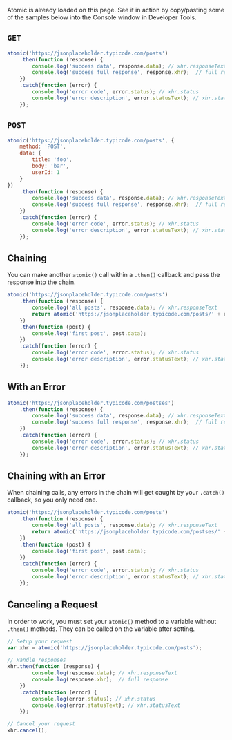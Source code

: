 Atomic is already loaded on this page. See it in action by copy/pasting some of the samples below into the Console window in Developer Tools.

## `GET`

```javascript
atomic('https://jsonplaceholder.typicode.com/posts')
	.then(function (response) {
		console.log('success data', response.data); // xhr.responseText
		console.log('success full response', response.xhr);  // full response
	})
	.catch(function (error) {
		console.log('error code', error.status); // xhr.status
		console.log('error description', error.statusText); // xhr.statusText
	});
```

## `POST`

```javascript
atomic('https://jsonplaceholder.typicode.com/posts', {
	method: 'POST',
	data: {
		title: 'foo',
		body: 'bar',
		userId: 1
	}
})
	.then(function (response) {
		console.log('success data', response.data); // xhr.responseText
		console.log('success full response', response.xhr);  // full response
	})
	.catch(function (error) {
		console.log('error code', error.status); // xhr.status
		console.log('error description', error.statusText); // xhr.statusText
	});
```

## Chaining

You can make another `atomic()` call within a `.then()` callback and pass the response into the chain.

```javascript
atomic('https://jsonplaceholder.typicode.com/posts')
	.then(function (response) {
		console.log('all posts', response.data); // xhr.responseText
		return atomic('https://jsonplaceholder.typicode.com/posts/' + response.data[0].id);
	})
	.then(function (post) {
		console.log('first post', post.data);
	})
	.catch(function (error) {
		console.log('error code', error.status); // xhr.status
		console.log('error description', error.statusText); // xhr.statusText
	});
```

## With an Error

```javascript
atomic('https://jsonplaceholder.typicode.com/postses')
	.then(function (response) {
		console.log('success data', response.data); // xhr.responseText
		console.log('success full response', response.xhr);  // full response
	})
	.catch(function (error) {
		console.log('error code', error.status); // xhr.status
		console.log('error description', error.statusText); // xhr.statusText
	});
```

## Chaining with an Error

When chaining calls, any errors in the chain will get caught by your `.catch()` callback, so you only need one.

```javascript
atomic('https://jsonplaceholder.typicode.com/posts')
	.then(function (response) {
		console.log('all posts', response.data); // xhr.responseText
		return atomic('https://jsonplaceholder.typicode.com/postses/' + response.data[0].id);
	})
	.then(function (post) {
		console.log('first post', post.data);
	})
	.catch(function (error) {
		console.log('error code', error.status); // xhr.status
		console.log('error description', error.statusText); // xhr.statusText
	});
```

## Canceling a Request

In order to work, you must set your `atomic()` method to a variable without `.then()` methods. They can be called on the variable after setting.

```js
// Setup your request
var xhr = atomic('https://jsonplaceholder.typicode.com/posts');

// Handle responses
xhr.then(function (response) {
		console.log(response.data); // xhr.responseText
		console.log(response.xhr);  // full response
	})
	.catch(function (error) {
		console.log(error.status); // xhr.status
		console.log(error.statusText); // xhr.statusText
	});

// Cancel your request
xhr.cancel();
```